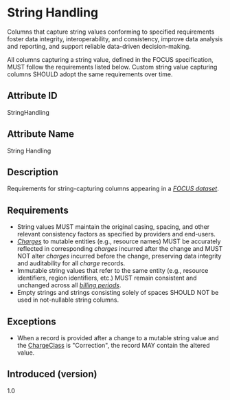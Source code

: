 # String Handling

Columns that capture string values conforming to specified requirements foster data integrity, interoperability, and consistency, improve data analysis and reporting, and support reliable data-driven decision-making.

All columns capturing a string value, defined in the FOCUS specification, MUST follow the requirements listed below. Custom string value capturing columns SHOULD adopt the same requirements over time.

## Attribute ID

StringHandling

## Attribute Name

String Handling

## Description

Requirements for string-capturing columns appearing in a [*FOCUS dataset*](#glossary:FOCUS-dataset).

## Requirements

* String values MUST maintain the original casing, spacing, and other relevant consistency factors as specified by providers and end-users.
* [*Charges*](#glossary:charge) to mutable entities (e.g., resource names) MUST be accurately reflected in corresponding *charges* incurred after the change and MUST NOT alter *charges* incurred before the change, preserving data integrity and auditability for all *charge* records.
* Immutable string values that refer to the same entity (e.g., resource identifiers, region identifiers, etc.) MUST remain consistent and unchanged across all [*billing periods*](#glossary:billing-period).
* Empty strings and strings consisting solely of spaces SHOULD NOT be used in not-nullable string columns.

## Exceptions

* When a record is provided after a change to a mutable string value and the [ChargeClass](#chargeclass) is "Correction", the record MAY contain the altered value.

## Introduced (version)

1.0
